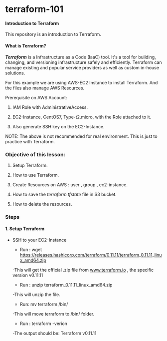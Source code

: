 # terraform-101
#### Introduction to Terraform

This repository is an introduction to Terraform. 

#### What is Terraform? 

***Terraform*** is a Infrastructure as a Code (IaaC) tool. It's a tool for building, changing, and versioning infrastructure safely and efficiently. Terraform can manage existing and popular service providers as well as custom in-house solutions.

For this example we are using AWS-EC2 Instance to install Terraform. And the files also manage AWS Resources. 

Prerequisite on AWS Account:

1. IAM Role with AdministrativeAccess.

2. EC2-Instance, CentOS7, Type-t2.micro, with the Role attached to it. 

3. Also generate SSH key on the EC2-Instance. 

NOTE: The above is not recommended for real environment. This is just to practice with Terraform. 


### Objective of this lesson: 

1. Setup Terraform.

2. How to use Terraform. 

3. Create Resources on AWS : user , group , ec2-instance. 

4. How to save the *terraform.tfstate* file in S3 bucket. 

5. How to delete the resources.


### Steps 

#### 1. Setup Terraform 

- SSH to your EC2-Instance
   
  * Run : wget https://releases.hashicorp.com/terraform/0.11.11/terraform_0.11.11_linux_amd64.zip
  
  -This will get the official .zip file from www.terraform.io , the specific version v0.11.11
  
  * Run : unzip terraform_0.11.11_linux_amd64.zip
  
  -This will unzip the file. 
  
  * Run: mv  terraform  /bin/
  
  -This will move terraform to /bin/ folder. 
  
  * Run : terraform -verion 
  
  -The output should be:  Terraform v0.11.11




  
